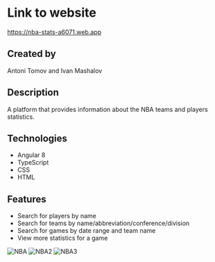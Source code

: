 # Link to website

https://nba-stats-a6071.web.app

## Created by

Antoni Tomov and Ivan Mashalov

## Description

A platform that provides information about the NBA teams and players statistics.

## Technologies

- Angular 8
- TypeScript
- CSS
- HTML

## Features

- Search for players by name
- Search for teams by name/abbreviation/conference/division
- Search for games by date range and team name
- View more statistics for a game

![NBA](https://user-images.githubusercontent.com/78790848/115796096-e16a4180-a3d9-11eb-8bfd-bc9bd617d33f.PNG)
![NBA2](https://user-images.githubusercontent.com/78790848/115796102-e29b6e80-a3d9-11eb-9f9c-1b684313794e.PNG)
![NBA3](https://user-images.githubusercontent.com/78790848/115796103-e3cc9b80-a3d9-11eb-8c49-425a2af3c839.PNG)
